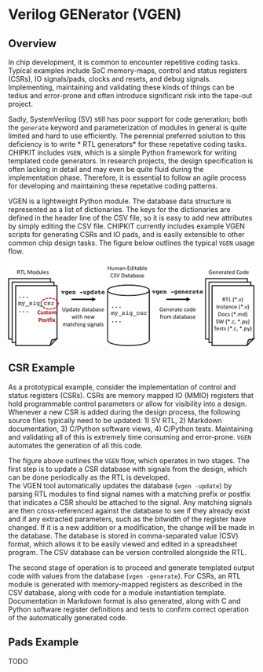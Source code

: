 # Verilog GENerator (VGEN)

## Overview

In chip development, it is common to encounter repetitive coding tasks.
Typical examples include SoC memory-maps, control and status registers (CSRs), IO signals/pads, clocks and resets, and debug signals.
Implementing, maintaining and validating these kinds of things can be tedius and error-prone and often introduce significant risk into the tape-out project.

Sadly, SystemVerilog (SV) still has poor support for code generation; both the `generate` keyword and parameterization of modules in general is quite limited and hard to use efficiently.
The perennial preferred solution to this deficiency is to write * RTL generators* for these repetative coding tasks.
CHIPKIT includes `VGEN`, which is a simple Python framework for writing templated code generators.
In research projects, the design specification is often lacking in detail and may even be quite fluid during the implementation phase.
Therefore, it is essential to follow an agile process for developing and maintaining these repetative coding patterns.

VGEN is a lightweight Python module.
The database data structure is represented as a list of dictionaries.
The keys for the dictionaries are defined in the header line of the CSV file, so it is easy to add new attributes by simply editing the CSV file.
CHIPKIT currently includes example VGEN scripts for generating CSRs and IO pads, and is easily extensible to other common chip design tasks.
The figure below outlines the typical `VGEN` usage flow.

![vgen](vgen.png?s=100)


## CSR Example

As a prototypical example, consider the implementation of control and status registers (CSRs).
CSRs are memory mapped IO (MMIO) registers that hold programmable control parameters or allow for visibility into a design.
Whenever a new CSR is added during the design process, the following source files typically need to be updated: 1) SV RTL, 2) Markdown documentation, 3) C/Python software views, 4) C/Python tests.
Maintaining and validating all of this is extremely time consuming and error-prone.
`VGEN` automates the generation of all this code.

The figure above outlines the `VGEN` flow, which operates in two stages.
The first step is to update a CSR database with signals from the design, which can be done periodically as the RTL is developed.  
The VGEN tool automatically updates the database (`vgen -update`) by parsing RTL modules to find signal names with a matching prefix or postfix that indicates a CSR should be attached to the signal.
Any matching signals are then cross-referenced against the database to see if they already exist and if any extracted parameters, such as the bitwidth of the register have changed.
If it is a new addition or a modification, the change will be made in the database.
The database is stored in comma-separated value (CSV) format, which allows it to be easily viewed and edited in a spreadsheet program.
The CSV database can be version controlled alongside the RTL.

The second stage of operation is to proceed and generate templated output code with values from the database (`vgen -generate`).
For CSRs, an RTL module is generated with memory-mapped registers as described in the CSV database, along with code for a module instantiation template.
Documentation in Markdown format is also generated, along with C and Python software register definitions and tests to confirm correct operation of the automatically generated code.

## Pads Example

TODO

